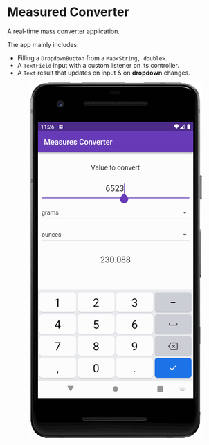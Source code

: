 # Measured Converter
A real-time mass converter application.

The app mainly includes:
- Filling a `DropdownButton` from a `Map<String, double>`.
- A `TextField` input with a custom listener on its controller. 
- A `Text` result that updates on input & on **dropdown** changes.

<div align="center">

![](/media/measures-converter.png)
</div>